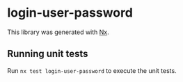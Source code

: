 # login-user-password

This library was generated with [Nx](https://nx.dev).

## Running unit tests

Run `nx test login-user-password` to execute the unit tests.
